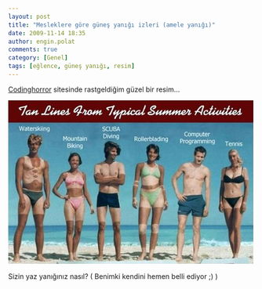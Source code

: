 ```yaml
---
layout: post
title: "Mesleklere göre güneş yanığı izleri (amele yanığı)"
date: 2009-11-14 18:35
author: engin.polat
comments: true
category: [Genel]
tags: [eğlence, güneş yanığı, resim]
---
```

<a title="Codinghorror" href="http://www.codinghorror.com/" target="_blank" rel="noopener">Codinghorror</a> sitesinde rastgeldiğim güzel bir resim...

![Mesleklere göre yaz tatilinden güneş yanığı izleri](/assets/uploads/2009/11/MesleklereGoreGunesYanigiIzleri.jpg "Mesleklere göre yaz tatilinden güneş yanığı izleri")

Sizin yaz yanığınız nasıl? ( Benimki kendini hemen belli ediyor ;) )


